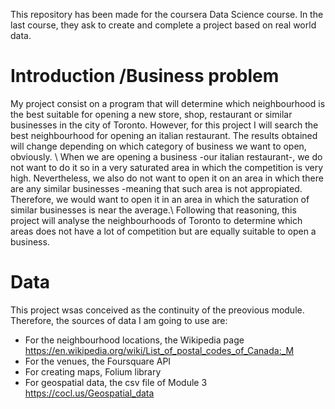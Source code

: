    This repository has been made for the coursera Data Science course. In the last course, they ask to create and complete a project based on real world data.
# Introduction /Business problem
  My project consist on a program that will determine which neighbourhood is the best suitable for opening a new store, shop, restaurant or similar businesses in the city of Toronto. However, for this project I will search the best neighbourhood for opening an italian restaurant. The results obtained will change depending on which category of business we want to open, obviously. \\
  When we are opening a business -our italian restaurant-, we do not want to do it so in a very saturated area in which the competition is very high. Nevertheless, we also do not want to open it on an area in which there are any similar businesses -meaning that such area is not appropiated. Therefore, we would want to open it in an area in which the saturation of similar businesses is near the average.\\
  Following that reasoning, this project will analyse the neighbourhoods of Toronto to determine which areas does not have a lot of competition but are equally suitable to open a business.
# Data
This project wsas conceived as the continuity of the preovious module. Therefore, the sources of data I am going to use are:
  - For the neighbourhood locations, the Wikipedia page https://en.wikipedia.org/wiki/List_of_postal_codes_of_Canada:_M
  - For the venues, the Foursquare API
  - For creating maps, Folium library
  - For geospatial data, the csv file of Module 3 https://cocl.us/Geospatial_data
